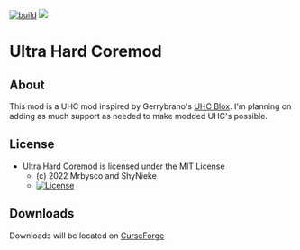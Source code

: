 [![build](https://github.com/Mrbysco/UHC-Mod/actions/workflows/build.yml/badge.svg)](https://github.com/Mrbysco/UHC-Mod/actions/workflows/build.yml) 
[![](http://cf.way2muchnoise.eu/versions/289220.svg)](https://www.curseforge.com/minecraft/mc-mods/ultra-hard-coremod)

# Ultra Hard Coremod #

## About ##
This mod is a UHC mod inspired by Gerrybrano's [UHC Blox](https://www.planetminecraft.com/project/minecraft-uhc-box/). I'm planning on adding as much support as needed to make modded UHC's possible.

## License ##
* Ultra Hard Coremod is licensed under the MIT License
  - (c) 2022 Mrbysco and ShyNieke
  - [![License](https://img.shields.io/badge/License-MIT-red.svg?style=flat)](http://opensource.org/licenses/MIT)

## Downloads ##
Downloads will be located on [CurseForge](https://www.curseforge.com/minecraft/mc-mods/ultra-hard-coremod)
